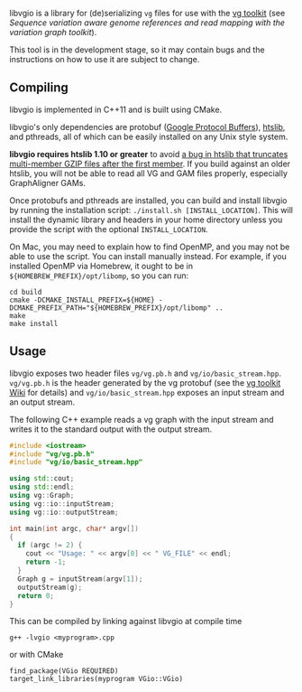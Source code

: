 libvgio is a library for (de)serializing `vg` files for use with the
[vg toolkit](https://github.com/vgteam/vg) (see _Sequence variation aware genome
references and read mapping with the variation graph toolkit_).

This tool is in the development stage, so it may contain bugs and the
instructions on how to use it are subject to change.

## Compiling

libvgio is implemented in C++11 and is built using CMake.

libvgio's only dependencies are protobuf
([Google Protocol Buffers](https://developers.google.com/protocol-buffers/)),
[htslib](https://www.htslib.org/), and pthreads, all of which can be easily
installed on any Unix style system.

**libvgio requires htslib 1.10 or greater** to avoid [a bug in htslib that truncates multi-member GZIP files after the first member](https://github.com/samtools/htslib/issues/742). If you build against an older htslib, you will not be able to read all VG and GAM files properly, especially GraphAligner GAMs.

Once protobufs and pthreads are installed, you can build and install libvgio
by running the installation script: `./install.sh [INSTALL_LOCATION]`.
This will install the dynamic library and headers in your home directory unless
you provide the script with the optional `INSTALL_LOCATION`.

On Mac, you may need to explain how to find OpenMP, and you may not be able to
use the script. You can install manually instead. For example, if you installed
OpenMP via Homebrew, it ought to be in `${HOMEBREW_PREFIX}/opt/libomp`, so you
can run:

```
cd build
cmake -DCMAKE_INSTALL_PREFIX=${HOME} -DCMAKE_PREFIX_PATH="${HOMEBREW_PREFIX}/opt/libomp" ..
make
make install
```

## Usage

libvgio exposes two header files `vg/vg.pb.h` and
`vg/io/basic_stream.hpp`.
`vg/vg.pb.h` is the header generated by the vg protobuf (see the
[vg toolkit Wiki](https://github.com/vgteam/vg/wiki/File-Formats) for details)
and `vg/io/basic_stream.hpp` exposes an input stream and an output stream.

The following C++ example reads a vg graph with the input stream and writes it
to the standard output with the output stream.

```cpp
#include <iostream>
#include "vg/vg.pb.h"
#include "vg/io/basic_stream.hpp"

using std::cout;
using std::endl;
using vg::Graph;
using vg::io::inputStream;
using vg::io::outputStream;

int main(int argc, char* argv[])
{
  if (argc != 2) {
    cout << "Usage: " << argv[0] << " VG_FILE" << endl;
    return -1;
  }
  Graph g = inputStream(argv[1]);
  outputStream(g);
  return 0;
}
```

This can be compiled by linking against libvgio at compile time
```
g++ -lvgio <myprogram>.cpp
```
or with CMake
```
find_package(VGio REQUIRED)
target_link_libraries(myprogram VGio::VGio)
```
